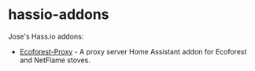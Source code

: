 # hassio-addons
Jose's Hass.io addons:

  - [Ecoforest-Proxy][ecoforest-proxy] - A proxy server Home Assistant addon for Ecoforest and NetFlame stoves.
  
[ecoforest-proxy]: https://github.com/luis-guilherme/hassio-addons/tree/master/ecoforest-proxy
